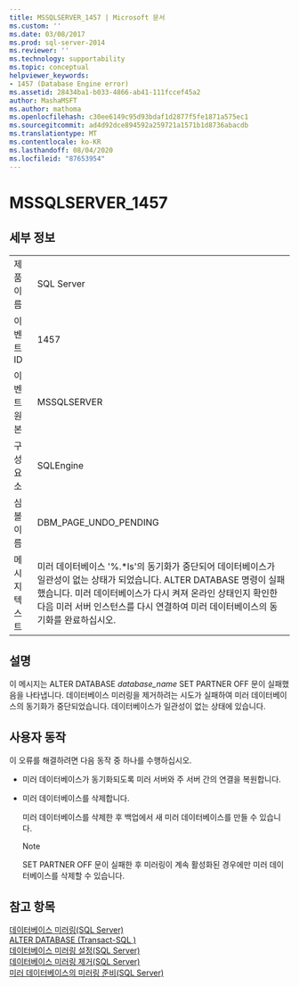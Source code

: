 ```yaml
---
title: MSSQLSERVER_1457 | Microsoft 문서
ms.custom: ''
ms.date: 03/08/2017
ms.prod: sql-server-2014
ms.reviewer: ''
ms.technology: supportability
ms.topic: conceptual
helpviewer_keywords:
- 1457 (Database Engine error)
ms.assetid: 28434ba1-b033-4866-ab41-111fccef45a2
author: MashaMSFT
ms.author: mathoma
ms.openlocfilehash: c30ee6149c95d93bdaf1d2877f5fe1871a575ec1
ms.sourcegitcommit: ad4d92dce894592a259721a1571b1d8736abacdb
ms.translationtype: MT
ms.contentlocale: ko-KR
ms.lasthandoff: 08/04/2020
ms.locfileid: "87653954"
---
```

# <a name="mssqlserver_1457"></a>MSSQLSERVER_1457
    
## <a name="details"></a>세부 정보  
  
|||  
|-|-|  
|제품 이름|SQL Server|  
|이벤트 ID|1457|  
|이벤트 원본|MSSQLSERVER|  
|구성 요소|SQLEngine|  
|심볼 이름|DBM_PAGE_UNDO_PENDING|  
|메시지 텍스트|미러 데이터베이스 '%.*ls'의 동기화가 중단되어 데이터베이스가 일관성이 없는 상태가 되었습니다. ALTER DATABASE 명령이 실패했습니다. 미러 데이터베이스가 다시 켜져 온라인 상태인지 확인한 다음 미러 서버 인스턴스를 다시 연결하여 미러 데이터베이스의 동기화를 완료하십시오.|  
  
## <a name="explanation"></a>설명  
 이 메시지는 ALTER DATABASE *database_name* SET PARTNER OFF 문이 실패했음을 나타냅니다. 데이터베이스 미러링을 제거하려는 시도가 실패하여 미러 데이터베이스의 동기화가 중단되었습니다. 데이터베이스가 일관성이 없는 상태에 있습니다.  
  
## <a name="user-action"></a>사용자 동작  
 이 오류를 해결하려면 다음 동작 중 하나를 수행하십시오.  
  
-   미러 데이터베이스가 동기화되도록 미러 서버와 주 서버 간의 연결을 복원합니다.  
  
-   미러 데이터베이스를 삭제합니다.  
  
     미러 데이터베이스를 삭제한 후 백업에서 새 미러 데이터베이스를 만들 수 있습니다.  
  
    > [!NOTE]  
    >  SET PARTNER OFF 문이 실패한 후 미러링이 계속 활성화된 경우에만 미러 데이터베이스를 삭제할 수 있습니다.  
  
## <a name="see-also"></a>참고 항목  
 [데이터베이스 미러링&#40;SQL Server&#41;](../../database-engine/database-mirroring/database-mirroring-sql-server.md)   
 [ALTER DATABASE &#40;Transact-SQL &#41;](/sql/t-sql/statements/alter-database-transact-sql)   
 [데이터베이스 미러링 설정&#40;SQL Server&#41;](../../database-engine/database-mirroring/setting-up-database-mirroring-sql-server.md)   
 [데이터베이스 미러링 제거&#40;SQL Server&#41;](../../database-engine/database-mirroring/removing-database-mirroring-sql-server.md)   
 [미러 데이터베이스의 미러링 준비&#40;SQL Server&#41;](../../database-engine/database-mirroring/prepare-a-mirror-database-for-mirroring-sql-server.md)  
  
  
